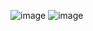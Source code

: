 
![image](https://github.com/user-attachments/assets/b9174f11-7828-4db3-a139-5e73fc30a9b2)
![image](https://github.com/user-attachments/assets/bc4c31d3-f14d-4108-a4ea-36a56fd12083)
